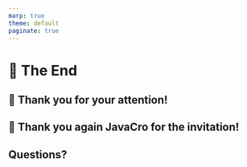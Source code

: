 ```yaml
---
marp: true
theme: default
paginate: true
---
```

# 🎉 The End

## 🙏 Thank you for your attention!
## 🤗 Thank you again JavaCro for the invitation!

## Questions?